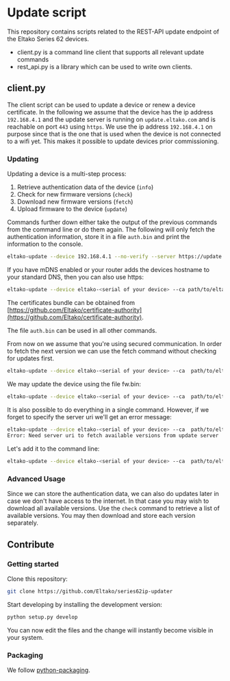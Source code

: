 # Update script

This repository contains scripts related to the REST-API update endpoint of the Eltako Series 62 devices.

* client.py is a command line client that supports all relevant update commands
* rest_api.py is a library which can be used to write own clients. 

## client.py

The client script can be used to update a device or renew a device certificate.
In the following we assume that the device has the ip address `192.168.4.1` and the update server is running on `update.eltako.com` and is reachable on port `443` using `https`.
We use the ip address `192.168.4.1` on purpose since that is the one that is used when the device is not connected to a wifi yet.
This makes it possible to update devices prior commissioning.

### Updating

Updating a device is a multi-step process:

1. Retrieve authentication data of the device (`info`)
2. Check for new firmware versions (`check`)
3. Download new firmware versions (`fetch`)
4. Upload firmware to the device (`update`)

Commands further down either take the output of the previous commands from the command line or do them again.
The following will only fetch the authentication information, store it in a file `auth.bin` and print the information to the console.

```bash
eltako-update --device 192.168.4.1 --no-verify --server https://update.eltako.com info --auth auth.bin
```

If you have mDNS enabled or your router adds the devices hostname to your standard DNS, then you can also use https:

```bash
eltako-update --device eltako-<serial of your device> --ca path/to/eltako/user/api/certificates --server https://update.eltako.com info --auth auth.bin
```

The certificates bundle can be obtained from [https://github.com/Eltako/certificate-authority](https://github.com/Eltako/certificate-authority).

The file `auth.bin` can be used in all other commands.

From now on we assume that you're using secured communication.
In order to fetch the next version we can use the fetch command without checking for updates first.

```bash
eltako-update --device eltako-<serial of your device> --ca  path/to/eltako/user/api/certificates --server https://update.eltako.com fetch --auth auth.bin -f fw.bin 
```

We may update the device using the file fw.bin:

```bash
eltako-update --device eltako-<serial of your device> --ca  path/to/eltako/user/api/certificates --server https://update.eltako.com update -f fw.bin
```

It is also possible to do everything in a single command.
However, if we forget to specify the server uri we'll get an error message:

```bash
eltako-update --device eltako-<serial of your device> --ca  path/to/eltako/user/api/certificates update
Error: Need server uri to fetch available versions from update server
```

Let's add it to the command line:

```bash
eltako-update --device eltako-<serial of your device> --ca  path/to/eltako/user/api/certificates --server https://update.eltako.com update
```

### Advanced Usage

Since we can store the authentication data, we can also do updates later in case we don't have access to the internet.
In that case you may wish to download all available versions.
Use the `check` command to retrieve a list of available versions.
You may then download and store each version separately.


## Contribute

### Getting started

Clone this repository:

```bash
git clone https://github.com/Eltako/series62ip-updater
```

Start developing by installing the development version:

```bash
python setup.py develop
```

You can now edit the files and the change will instantly become visible in your system.


### Packaging

We follow [python-packaging](https://python-packaging.readthedocs.io/en/latest/index.html).